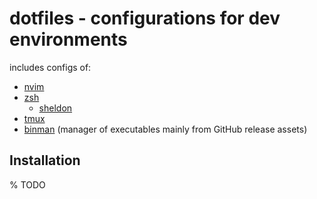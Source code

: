 # dotfiles - configurations for dev environments

includes configs of:

* [nvim](https://neovim.io/)
* [zsh](https://www.zsh.org/)
  * [sheldon](https://sheldon.cli.rs/)
* [tmux](https://github.com/tmux/tmux/wiki)
* [binman](https://github.com/rjbrown57/binman) (manager of executables mainly from GitHub release assets)

## Installation

% TODO
